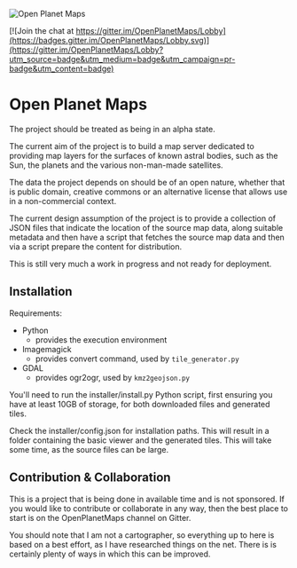 ![Open Planet Maps](public/img/logo.png)

[![Join the chat at https://gitter.im/OpenPlanetMaps/Lobby](https://badges.gitter.im/OpenPlanetMaps/Lobby.svg)](https://gitter.im/OpenPlanetMaps/Lobby?utm_source=badge&utm_medium=badge&utm_campaign=pr-badge&utm_content=badge)

Open Planet Maps
================

The project should be treated as being in an alpha state.

The current aim of the project is to build a map server dedicated to
providing map layers for the surfaces of known astral bodies, such as
the Sun, the planets and the various non-man-made satellites. 

The data the project depends on should be of an open nature, whether
that is public domain, creative commons or an alternative license that
allows use in a non-commercial context.

The current design assumption of the project is to provide a collection
of JSON files that indicate the location of the source map data, along
suitable metadata and then have a script that fetches the source map
data and then via a script prepare the content for distribution.

This is still very much a work in progress and not ready for deployment.

Installation
------------

Requirements:

  - Python
    - provides the execution environment
  - Imagemagick
    - provides convert command, used by `tile_generator.py`
  - GDAL
    - provides ogr2ogr, used by `kmz2geojson.py`

You'll need to run the installer/install.py Python script, first ensuring you have at least 10GB of storage, for both downloaded files and generated tiles.

Check the installer/config.json for installation paths. This will result in a folder containing the basic viewer and the
generated tiles. This will take some time, as the source files can be large.

Contribution & Collaboration
----------------------------

This is a project that is being done in available time and is not sponsored.
If you would like to contribute or collaborate in any way, then the best place
to start is on the OpenPlanetMaps channel on Gitter.

You should note that I am not a cartographer, so everything up to here is based
on a best effort, as I have researched things on the net. There is is certainly
plenty of ways in which this can be improved. 